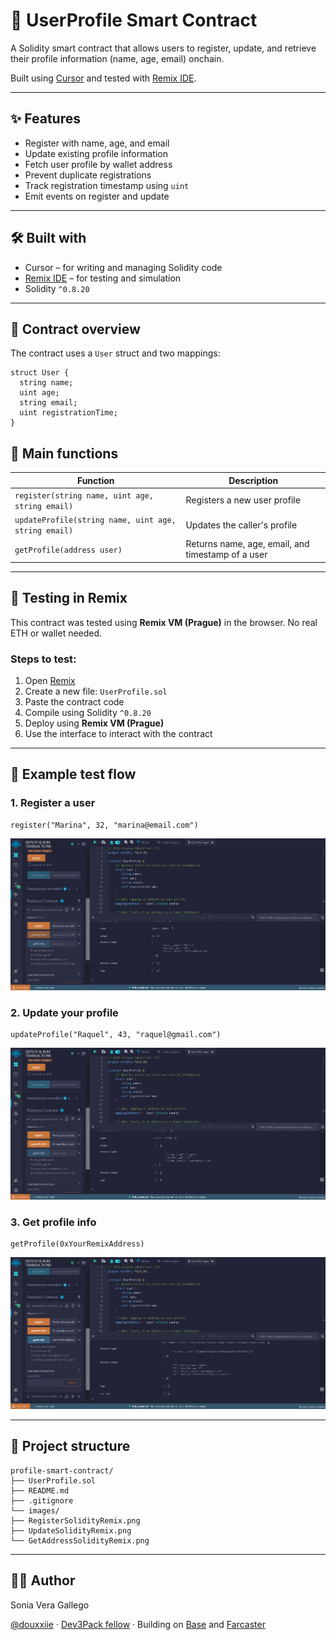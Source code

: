 # 🧾 UserProfile Smart Contract

A Solidity smart contract that allows users to register, update, and retrieve their profile information (name, age, email) onchain.

Built using [Cursor](https://www.cursor.so/) and tested with [Remix IDE](https://remix.ethereum.org/).

---

## ✨ Features

- Register with name, age, and email
- Update existing profile information
- Fetch user profile by wallet address
- Prevent duplicate registrations
- Track registration timestamp using `uint`
- Emit events on register and update

---

## 🛠️ Built with

- Cursor – for writing and managing Solidity code
- [Remix IDE](https://remix.ethereum.org/) – for testing and simulation
- Solidity `^0.8.20`

---

## 📄 Contract overview

The contract uses a `User` struct and two mappings:

```solidity
struct User {
  string name;
  uint age;
  string email;
  uint registrationTime;
}
```

## 📄 Main functions

| Function                                             | Description                                       |
|------------------------------------------------------|---------------------------------------------------|
| `register(string name, uint age, string email)`      | Registers a new user profile                      |
| `updateProfile(string name, uint age, string email)` | Updates the caller's profile                      |
| `getProfile(address user)`                           | Returns name, age, email, and timestamp of a user |

---

## 🧪 Testing in Remix

This contract was tested using **Remix VM (Prague)** in the browser. No real ETH or wallet needed.

### Steps to test:

1. Open [Remix](https://remix.ethereum.org/)
2. Create a new file: `UserProfile.sol`
3. Paste the contract code
4. Compile using Solidity `^0.8.20`
5. Deploy using **Remix VM (Prague)**
6. Use the interface to interact with the contract

---

## 📝 Example test flow

### 1. Register a user

```solidity
register("Marina", 32, "marina@email.com")
```

![Register](./images/RegisterSolidityRemix.png)


### 2. Update your profile

```solidity
updateProfile("Raquel", 43, "raquel@gmail.com")
```

![Update](./images/UpdateSolidityRemix.png)

### 3. Get profile info

```solidity
getProfile(0xYourRemixAddress)
```

![Get](./images/GetAddressSolidityRemix.png)

---

## 📁 Project structure
```
profile-smart-contract/
├── UserProfile.sol
├── README.md
├── .gitignore
└── images/
├── RegisterSolidityRemix.png
├── UpdateSolidityRemix.png
└── GetAddressSolidityRemix.png
```
---

## 👩‍💻 Author

Sonia Vera Gallego


[@douxxiie](https://x.com/Douxxiie) · [Dev3Pack fellow](https://dev3pack.xyz/) · Building on [Base](https://www.base.org/) and [Farcaster](https://farcaster.xyz/)
